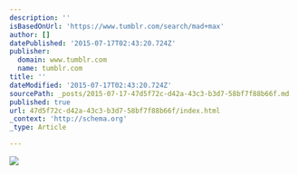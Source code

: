 ```yaml
---
description: ''
isBasedOnUrl: 'https://www.tumblr.com/search/mad+max'
author: []
datePublished: '2015-07-17T02:43:20.724Z'
publisher:
  domain: www.tumblr.com
  name: tumblr.com
title: ''
dateModified: '2015-07-17T02:43:20.724Z'
sourcePath: _posts/2015-07-17-47d5f72c-d42a-43c3-b3d7-58bf7f88b66f.md
published: true
url: 47d5f72c-d42a-43c3-b3d7-58bf7f88b66f/index.html
_context: 'http://schema.org'
_type: Article

---
```

![](https://41.media.tumblr.com/899eb34eb7e2d7b085cd923c94362dcb/tumblr_npad8nxUO61s0fz2lo1_500.jpg)